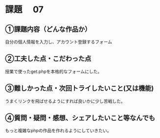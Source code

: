 # 課題　 07

## ①課題内容（どんな作品か）
自分の個人情報を入力し、アカウント登録するフォーム

## ②工夫した点・こだわった点
授業で使ったget.phpを本格的なフォームにした。

## ③難しかった点・次回トライしたいこと(又は機能)
うまくリンクを飛ばせるようにすれば良いかに少し苦戦した。

## ④質問・疑問・感想、シェアしたいこと等なんでも
もっと複雑なphpの作品を作れるようにしていきたい。
